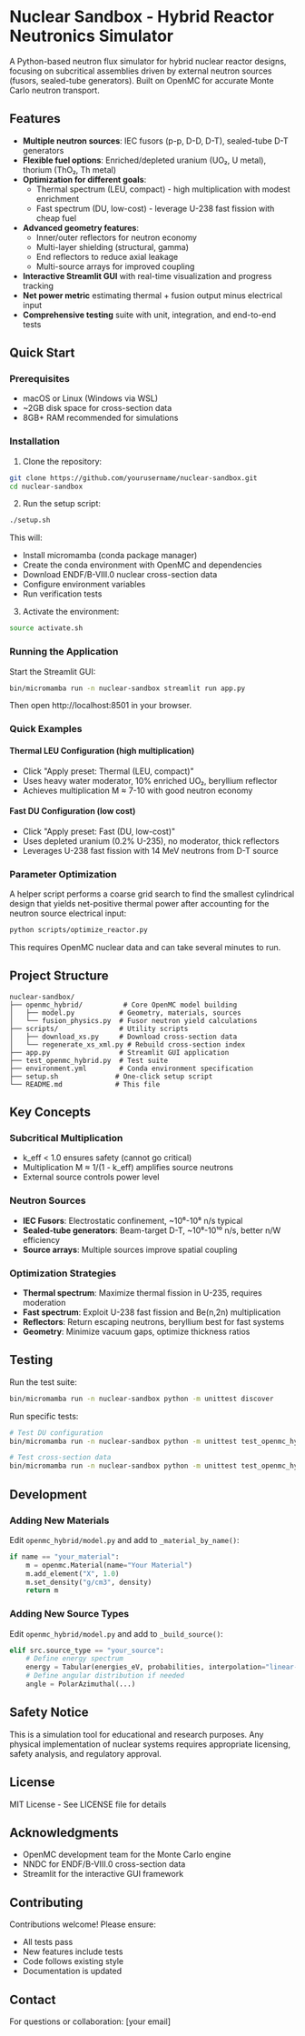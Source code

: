 # Nuclear Sandbox - Hybrid Reactor Neutronics Simulator

A Python-based neutron flux simulator for hybrid nuclear reactor designs, focusing on subcritical assemblies driven by external neutron sources (fusors, sealed-tube generators). Built on OpenMC for accurate Monte Carlo neutron transport.

## Features

- **Multiple neutron sources**: IEC fusors (p-p, D-D, D-T), sealed-tube D-T generators
- **Flexible fuel options**: Enriched/depleted uranium (UO₂, U metal), thorium (ThO₂, Th metal)
- **Optimization for different goals**:
  - Thermal spectrum (LEU, compact) - high multiplication with modest enrichment
  - Fast spectrum (DU, low-cost) - leverage U-238 fast fission with cheap fuel
- **Advanced geometry features**:
  - Inner/outer reflectors for neutron economy
  - Multi-layer shielding (structural, gamma)
  - End reflectors to reduce axial leakage
  - Multi-source arrays for improved coupling
- **Interactive Streamlit GUI** with real-time visualization and progress tracking
- **Net power metric** estimating thermal + fusion output minus electrical input
- **Comprehensive testing** suite with unit, integration, and end-to-end tests

## Quick Start

### Prerequisites

- macOS or Linux (Windows via WSL)
- ~2GB disk space for cross-section data
- 8GB+ RAM recommended for simulations

### Installation

1. Clone the repository:
```bash
git clone https://github.com/yourusername/nuclear-sandbox.git
cd nuclear-sandbox
```

2. Run the setup script:
```bash
./setup.sh
```

This will:
- Install micromamba (conda package manager)
- Create the conda environment with OpenMC and dependencies
- Download ENDF/B-VIII.0 nuclear cross-section data
- Configure environment variables
- Run verification tests

3. Activate the environment:
```bash
source activate.sh
```

### Running the Application

Start the Streamlit GUI:
```bash
bin/micromamba run -n nuclear-sandbox streamlit run app.py
```

Then open http://localhost:8501 in your browser.

### Quick Examples

#### Thermal LEU Configuration (high multiplication)
- Click "Apply preset: Thermal (LEU, compact)"
- Uses heavy water moderator, 10% enriched UO₂, beryllium reflector
- Achieves multiplication M ≈ 7-10 with good neutron economy

#### Fast DU Configuration (low cost)
- Click "Apply preset: Fast (DU, low-cost)"
- Uses depleted uranium (0.2% U-235), no moderator, thick reflectors
- Leverages U-238 fast fission with 14 MeV neutrons from D-T source

### Parameter Optimization

A helper script performs a coarse grid search to find the smallest
cylindrical design that yields net-positive thermal power after accounting for
the neutron source electrical input:

```bash
python scripts/optimize_reactor.py
```

This requires OpenMC nuclear data and can take several minutes to run.

## Project Structure

```
nuclear-sandbox/
├── openmc_hybrid/          # Core OpenMC model building
│   ├── model.py           # Geometry, materials, sources
│   └── fusion_physics.py  # Fusor neutron yield calculations
├── scripts/               # Utility scripts
│   ├── download_xs.py     # Download cross-section data
│   └── regenerate_xs_xml.py # Rebuild cross-section index
├── app.py                 # Streamlit GUI application
├── test_openmc_hybrid.py  # Test suite
├── environment.yml        # Conda environment specification
├── setup.sh              # One-click setup script
└── README.md             # This file
```

## Key Concepts

### Subcritical Multiplication
- k_eff < 1.0 ensures safety (cannot go critical)
- Multiplication M ≈ 1/(1 - k_eff) amplifies source neutrons
- External source controls power level

### Neutron Sources
- **IEC Fusors**: Electrostatic confinement, ~10⁶-10⁸ n/s typical
- **Sealed-tube generators**: Beam-target D-T, ~10⁸-10¹⁰ n/s, better n/W efficiency
- **Source arrays**: Multiple sources improve spatial coupling

### Optimization Strategies
- **Thermal spectrum**: Maximize thermal fission in U-235, requires moderation
- **Fast spectrum**: Exploit U-238 fast fission and Be(n,2n) multiplication
- **Reflectors**: Return escaping neutrons, beryllium best for fast systems
- **Geometry**: Minimize vacuum gaps, optimize thickness ratios

## Testing

Run the test suite:
```bash
bin/micromamba run -n nuclear-sandbox python -m unittest discover
```

Run specific tests:
```bash
# Test DU configuration
bin/micromamba run -n nuclear-sandbox python -m unittest test_openmc_hybrid.TestModelBuilders.test_du_optimized_configuration

# Test cross-section data
bin/micromamba run -n nuclear-sandbox python -m unittest test_openmc_hybrid.TestCrossSectionData
```

## Development

### Adding New Materials

Edit `openmc_hybrid/model.py` and add to `_material_by_name()`:
```python
if name == "your_material":
    m = openmc.Material(name="Your Material")
    m.add_element("X", 1.0)
    m.set_density("g/cm3", density)
    return m
```

### Adding New Source Types

Edit `openmc_hybrid/model.py` and add to `_build_source()`:
```python
elif src.source_type == "your_source":
    # Define energy spectrum
    energy = Tabular(energies_eV, probabilities, interpolation="linear-linear")
    # Define angular distribution if needed
    angle = PolarAzimuthal(...)
```

## Safety Notice

This is a simulation tool for educational and research purposes. Any physical implementation of nuclear systems requires appropriate licensing, safety analysis, and regulatory approval.

## License

MIT License - See LICENSE file for details

## Acknowledgments

- OpenMC development team for the Monte Carlo engine
- NNDC for ENDF/B-VIII.0 cross-section data
- Streamlit for the interactive GUI framework

## Contributing

Contributions welcome! Please ensure:
- All tests pass
- New features include tests
- Code follows existing style
- Documentation is updated

## Contact

For questions or collaboration: [your email]